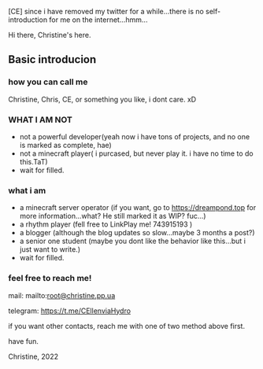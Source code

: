 [CE] since i have removed my twitter for a while...there is no self-introduction for me on the internet...hmm...

Hi there, Christine's here.

## Basic introducion <!--for kickstart-->

### how you can call me
Christine, Chris, CE, or something you like, i dont care. xD

### WHAT I AM NOT

- not a powerful developer(yeah now i have tons of projects, and no one is marked as complete, hae)
- not a minecraft player( i purcased, but never play it. i have no time to do this.TaT)
- wait for filled.

### what i am

- a minecraft server operator (if you want, go to https://dreampond.top for more information...what? He still marked it as WIP? fuc...)
- a rhythm player (fell free to LinkPlay me! 743915193 <!--are you sure the reader know what the fuck is that?-->)
- a blogger (although the blog updates so slow...maybe 3 months a post?)
- a senior one student (maybe you dont like the behavior like this...but i just want to write.)
- wait for filled.

### feel free to reach me!

mail: mailto:root@christine.pp.ua

telegram: https://t.me/CEllenviaHydro

if you want other contacts, reach me with one of two method above first.

have fun.

Christine, 2022
<!--
**CEllenvia/CEllenvia** is a ✨ _special_ ✨ repository because its `README.md` (this file) appears on your GitHub profile.

Here are some ideas to get you started:

- 🔭 I’m currently working on ...
- 🌱 I’m currently learning ...
- 👯 I’m looking to collaborate on ...
- 🤔 I’m looking for help with ...
- 💬 Ask me about ...
- 📫 How to reach me: ...
- 😄 Pronouns: ...
- ⚡ Fun fact: ...
-->
